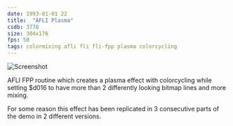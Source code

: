```yaml
---
date: 1993-01-01 22
title:  "AFLI Plasma"
csdb: 3778
size: 304x176
fps: 50
tags: colormixing afli fli fli-fpp plasma colorcycling
---
```

![Screenshot](/c64wrd/varsity/hipmania/plasma.png)

AFLI FPP routine which creates a plasma effect with colorcycling while setting $d016 to have more than 2 differently looking bitmap lines and more mixing.

<!--more-->

For some reason this effect has been replicated in 3 consecutive parts of the demo in 2 different versions.
